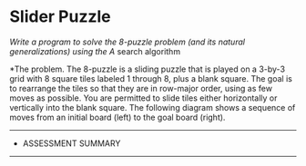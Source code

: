 # Slider Puzzle

*Write a program to solve the 8-puzzle problem (and its natural generalizations) using the A* search algorithm

*The problem. The 8-puzzle is a sliding puzzle that is played on a 3-by-3 grid with 8 square tiles labeled 1 through 8, plus a blank square. The goal is to rearrange the tiles so that they are in row-major order, using as few moves as possible. You are permitted to slide tiles either horizontally or vertically into the blank square. The following diagram shows a sequence of moves from an initial board (left) to the goal board (right). 



********************************************************************************
*  ASSESSMENT SUMMARY                                                                    
********************************************************************************